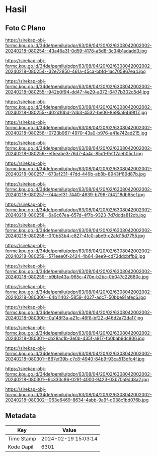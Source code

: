 # Hasil

## Foto C Plano

https://sirekap-obj-formc.kpu.go.id/34de/pemilu/pdpr/63/08/04/20/02/6308042002002-20240218-080254--43a46a31-0d59-4178-a5d8-3c34b1adadd3.jpg

https://sirekap-obj-formc.kpu.go.id/34de/pemilu/pdpr/63/08/04/20/02/6308042002002-20240218-080254--32e72850-461a-45ca-bbfd-1ac705967ea4.jpg

https://sirekap-obj-formc.kpu.go.id/34de/pemilu/pdpr/63/08/04/20/02/6308042002002-20240218-080255--942b0f94-dd47-4e29-a372-6477b302d5d4.jpg

https://sirekap-obj-formc.kpu.go.id/34de/pemilu/pdpr/63/08/04/20/02/6308042002002-20240218-080255--402d10bd-2db3-4532-be06-8e95a9469f17.jpg

https://sirekap-obj-formc.kpu.go.id/34de/pemilu/pdpr/63/08/04/20/02/6308042002002-20240218-080256--0723b967-4970-43a0-b976-a41e742ad215.jpg

https://sirekap-obj-formc.kpu.go.id/34de/pemilu/pdpr/63/08/04/20/02/6308042002002-20240218-080256--ef5eabe3-76d7-4a4c-85c1-9eff2aeb05cf.jpg

https://sirekap-obj-formc.kpu.go.id/34de/pemilu/pdpr/63/08/04/20/02/6308042002002-20240218-080257--673af231-47dd-449b-ab8b-8943ff89d87b.jpg

https://sirekap-obj-formc.kpu.go.id/34de/pemilu/pdpr/63/08/04/20/02/6308042002002-20240218-080257--744aef3f-7440-4639-b796-7d4218db65ef.jpg

https://sirekap-obj-formc.kpu.go.id/34de/pemilu/pdpr/63/08/04/20/02/6308042002002-20240218-080258--6a9c67ea-657d-4f7b-9323-7d7ddda812cb.jpg

https://sirekap-obj-formc.kpu.go.id/34de/pemilu/pdpr/63/08/04/20/02/6308042002002-20240218-080258--0f0b53b4-c827-4fc0-abe9-c2afd15d7755.jpg

https://sirekap-obj-formc.kpu.go.id/34de/pemilu/pdpr/63/08/04/20/02/6308042002002-20240218-080259--571eee0f-2424-4b64-8ee9-cd73ddcbffb9.jpg

https://sirekap-obj-formc.kpu.go.id/34de/pemilu/pdpr/63/08/04/20/02/6308042002002-20240218-080259--b9b1e43a-965c-470e-b2bc-0b047c22680c.jpg

https://sirekap-obj-formc.kpu.go.id/34de/pemilu/pdpr/63/08/04/20/02/6308042002002-20240218-080300--64b11402-5859-4027-adc7-50bbe91afec6.jpg

https://sirekap-obj-formc.kpu.go.id/34de/pemilu/pdpr/63/08/04/20/02/6308042002002-20240218-080300--0a148f3a-a21c-46f8-bf22-d46d2a72da17.jpg

https://sirekap-obj-formc.kpu.go.id/34de/pemilu/pdpr/63/08/04/20/02/6308042002002-20240218-080301--cb28ac1b-3e0b-435f-a917-fb0bab9dc806.jpg

https://sirekap-obj-formc.kpu.go.id/34de/pemilu/pdpr/63/08/04/20/02/6308042002002-20240218-080301--867ef39b-c7c8-4940-84b9-93ca513dfc4f.jpg

https://sirekap-obj-formc.kpu.go.id/34de/pemilu/pdpr/63/08/04/20/02/6308042002002-20240218-080301--9c330c86-029f-4000-9423-03b70a9dd8a2.jpg

https://sirekap-obj-formc.kpu.go.id/34de/pemilu/pdpr/63/08/04/20/02/6308042002002-20240218-080302--063e6469-8634-4abb-9a9f-d038c1bd076b.jpg


## Metadata

| Key        | Value               |
| ---------- | ------------------- |
| Time Stamp | 2024-02-19 15:03:14 |
| Kode Dapil | 6301                |



